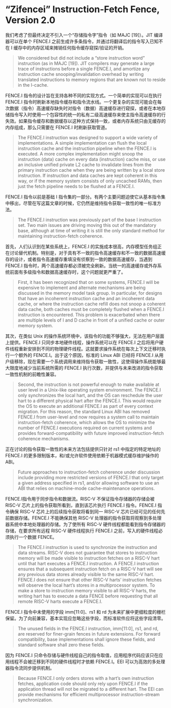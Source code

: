 ﻿# “Zifencei” Instruction-Fetch Fence, Version 2.0

我们考虑了但最终决定不引入一个“存储指令字”指令（如 MAJC \[19\]）。JIT 编译器可以在单个 FENCE.I 之前生成许多条指令，并通过将翻译后的指令写入已知不在 I 缓存中的内存区域来摊销任何指令缓存窥探/验证的开销。

> We considered but did not include a “store instruction word” instruction (as in MAJC \[19\]). JIT compilers may generate a large trace of instructions before a single FENCE.I, and amortize any instruction cache snooping/invalidation overhead by writing translated instructions to memory regions that are known not to reside in the I-cache.

FENCE.I 指令的设计旨在支持各种不同的实现方式。一个简单的实现可以在执行 FENCE.I 指令时刷新本地指令缓存和指令流水线。一个更复杂的实现可能会在每次数据（指令）高速缓存缺失时对指令（数据）高速缓存进行窥探，或者在本地存储指令写入时使用一个包容性的统一的私有二级高速缓存来使主指令高速缓存的行失效。如果指令缓存和数据缓存以这种方式保持一致，或者内存系统只由无缓存的内存组成，那么只需要在 FENCE.I 时刷新获取管道。

> The FENCE.I instruction was designed to support a wide variety of implementations. A simple implementation can flush the local instruction cache and the instruction pipeline when the FENCE.I is executed. A more complex implementation might snoop the instruction (data) cache on every data (instruction) cache miss, or use an inclusive unified private L2 cache to invalidate lines from the primary instruction cache when they are being written by a local store instruction. If instruction and data caches are kept coherent in this way, or if the memory system consists of only uncached RAMs, then just the fetch pipeline needs to be flushed at a FENCE.I.

FENCE.I 指令以前是基础 I 指令集的一部分。有两个主要问题迫使它从基本指令集中移出，尽管在写这篇文章的时候，它仍然是维持指令获取一致性的唯一标准方法。

> The FENCE.I instruction was previously part of the base I instruction set. Two main issues are driving moving this out of the mandatory base, although at time of writing it is still the only standard method for maintaining instruction-fetch coherence.

首先，人们认识到在某些系统上，FENCE.I 的实施成本很高，内存模型任务组正在讨论替代机制。特别是，对于具有不一致的指令高速缓存和不一致的数据高速缓存的设计，或者指令高速缓存重填没有侦察到一致的数据高速缓存，当遇到 FENCE.I 指令时，两个高速缓存都必须被完全刷新。当统一的高速缓存或外存系统前面有多级指令和数据高速缓存时，这个问题就更严重了。

> First, it has been recognized that on some systems, FENCE.I will be expensive to implement and alternate mechanisms are being discussed in the memory model task group. In particular, for designs that have an incoherent instruction cache and an incoherent data cache, or where the instruction cache refill does not snoop a coherent data cache, both caches must be completely flushed when a FENCE.I instruction is encountered. This problem is exacerbated when there are multiple levels of I and D cache in front of a unified cache or outer memory system.

其次，在类似 Unix 的操作系统环境中，该指令的功能不够强大，无法在用户层面上提供。FENCE.I 只同步本地硬件线程，操作系统可以在 FENCE.I 之后将用户硬件线程重新安排到不同的物理硬件线程。这就要求操作系统在每次上下文迁移时执行一个额外的 FENCE.I。出于这个原因，标准的 Linux ABI 已经将 FENCE.I 从用户级移除，现在需要一个系统调用来维持指令获取一致性，这使得操作系统能够最大限度地减少当前系统所需的 FENCE.I 执行次数，并提供与未来改进的指令获取一致性机制的前瞻性兼容。

> Second, the instruction is not powerful enough to make available at user level in a Unix-like operating system environment. The FENCE.I only synchronizes the local hart, and the OS can reschedule the user hart to a different physical hart after the FENCE.I. This would require the OS to execute an additional FENCE.I as part of every context migration. For this reason, the standard Linux ABI has removed FENCE.I from user-level and now requires a system call to maintain instruction-fetch coherence, which allows the OS to minimize the number of FENCE.I executions required on current systems and provides forward-compatibility with future improved instruction-fetch coherence mechanisms.

正在讨论的指令获取一致性的未来方法包括提供只针对 rs1 中指定的特定地址的 FENCE.I 的更多限制版本，和/或允许软件使用依赖于机器模式缓存维护操作的 ABI。

> Future approaches to instruction-fetch coherence under discussion include providing more restricted versions of FENCE.I that only target a given address specified in rs1, and/or allowing software to use an ABI that relies on machine-mode cache-maintenance operations.

FENCE.I指令用于同步指令和数据流。RISC-V 不保证指令存储器的存储会被 RISC-V 芯片上的指令获取所看到，直到该芯片执行 FENCE.I 指令。FENCE.I 指令确保 RISC-V 芯片上的后续指令获取将看到同一 RISC-V 芯片已经可见的任何先前数据存储。FENCE.I 不能确保其他 RISC-V 处理器的指令获取将观察到多处理器系统中本地处理器的存储。为了使所有 RISC-V 硬件线程都能看到指令存储器的存储，在要求所有远程 RISC-V 硬件线程执行 FENCE.I 之前，写入的硬件线程必须执行一个数据 FENCE。

> The FENCE.I instruction is used to synchronize the instruction and data streams. RISC-V does not guarantee that stores to instruction memory will be made visible to instruction fetches on a RISC-V hart until that hart executes a FENCE.I instruction. A FENCE.I instruction ensures that a subsequent instruction fetch on a RISC-V hart will see any previous data stores already visible to the same RISC-V hart. FENCE.I does not ensure that other RISC-V harts’ instruction fetches will observe the local hart’s stores in a multiprocessor system. To make a store to instruction memory visible to all RISC-V harts, the writing hart has to execute a data FENCE before requesting that all remote RISC-V harts execute a FENCE.I.

FENCE.I 指令中未使用的字段 imm\[11:0\]、rs1 和 rd 为未来扩展中更细粒度的栅栏保留。为了向前兼容，基本实现应忽略这些字段，而标准软件应将这些字段清零。

> The unused fields in the FENCE.I instruction, imm[11:0], rs1, and rd, are reserved for finer-grain fences in future extensions. For forward compatibility, base implementations shall ignore these fields, and standard software shall zero these fields.

因为 FENCE.I 只命令存储与硬件线程自己的指令取值，应用程序代码应该只在应用线程不会被迁移到不同的硬件线程时才依赖 FENCE.I。EEI 可以为高效的多处理器指令流同步提供机制。

> Because FENCE.I only orders stores with a hart’s own instruction fetches, application code should only rely upon FENCE.I if the application thread will not be migrated to a different hart. The EEI can provide mechanisms for efficient multiprocessor instruction-stream synchronization.
